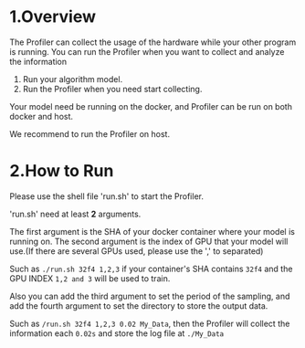 # 1.Overview

The Profiler can collect the usage of the hardware while your other program is running.
You can run the Profiler when you want to collect and analyze the information

1. Run your algorithm model.
2. Run the Profiler when you need start collecting.

Your model need be running on the docker, and Profiler can be run on both docker and host.

We recommend to run the Profiler on host.

# 2.How to Run
Please use the shell file 'run.sh' to start the Profiler.

'run.sh' need at least **2** arguments.

The first argument is the SHA of your docker container where your model is running on.
The second argument is the index of GPU that your model will use.(If there are several GPUs used, please use the ',' to separated)

Such as `./run.sh 32f4 1,2,3` if your container's SHA contains `32f4` and the GPU INDEX `1,2 and 3` will be used to train.

Also you can add the third argument to set the period of the sampling, and add the fourth argument to set the directory to store the output data.

Such as `/run.sh 32f4 1,2,3 0.02 My_Data`, then the Profiler will collect the information each `0.02s` and store the log file at `./My_Data`
